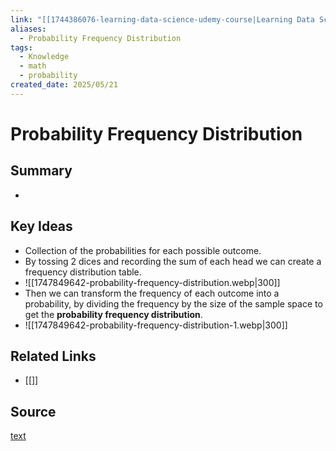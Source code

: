 ```yaml
---
link: "[[1744386076-learning-data-science-udemy-course|Learning Data Science Udemy Course]]"
aliases:
  - Probability Frequency Distribution
tags:
  - Knowledge
  - math
  - probability
created_date: 2025/05/21
---
```

# Probability Frequency Distribution
## Summary
- 
## Key Ideas
- Collection of the probabilities for each possible outcome.
- By tossing 2 dices and recording the sum of each head we can create a frequency distribution table.
- ![[1747849642-probability-frequency-distribution.webp|300]]
- Then we can transform the frequency of each outcome into a probability, by dividing the frequency by the size of the sample space to get the **probability frequency distribution**.
- ![[1747849642-probability-frequency-distribution-1.webp|300]]
## Related Links
- [[]]
## Source
[text](url) 
